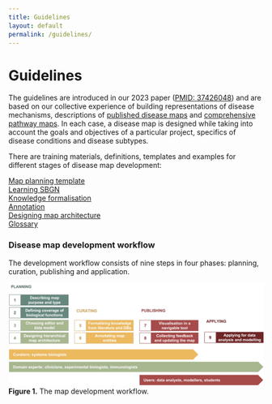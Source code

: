 ```yaml
---
title: Guidelines
layout: default
permalink: /guidelines/
---
```


# Guidelines

The guidelines are introduced in our 2023 paper ([PMID: 37426048](https://pubmed.ncbi.nlm.nih.gov/37426048/)) and are based on our collective experience of building representations of disease mechanisms, descriptions of [published disease maps](https://disease-maps.org/publications#disease-maps) and [comprehensive pathway maps](/publications#comprehensive-pathway-maps). In each case, a disease map is designed while taking into account the goals and objectives of a particular project, specifics of disease conditions and disease subtypes.    

There are training materials, definitions, templates and examples for different stages of disease map development:  

[Map planning template](../template)  
[Learning SBGN](https://sbgn.github.io/learning)  
[Knowledge formalisation](../formalisation)  
[Annotation](../annotation)  
[Designing map architecture](../architecture)  
[Glossary](../glossary)
<br />

### Disease map development workflow

The development workflow consists of nine steps in four phases: planning, curation, publishing and application.

![](../images/guidelines/timeline.jpg)
**Figure 1.** The map development workflow.  

<!--
PLANNING AND DESIGN  
&nbsp; &nbsp; &nbsp; 1. Determining map purpose and type  
&nbsp; &nbsp; &nbsp; 2. Defining coverage of biological functions  
&nbsp; &nbsp; &nbsp; 3. Choosing a graphical standard and an editor  
&nbsp; &nbsp; &nbsp; 4. Designing map architecture  

CURATION  
&nbsp; &nbsp; &nbsp; 5. Formalising knowledge from literature and databases  
&nbsp; &nbsp; &nbsp; 6. Annotating map entities and interactions  

PUBLISHING ONINE  
&nbsp; &nbsp; &nbsp; 7. Visualising in a navigable tool  
&nbsp; &nbsp; &nbsp; 8. Collecting feedback and updating the map

APPLICATIONS  
&nbsp; &nbsp; &nbsp; 9. Applying the resource for data visualisation, modelling, hypothesis generation  
-->
